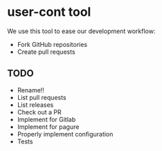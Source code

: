 # user-cont tool

We use this tool to ease our development workflow:

 * Fork GitHub repositories
 * Create pull requests


## TODO

 * Rename!!
 * List pull requests
 * List releases
 * Check out a PR
 * Implement for Gitlab
 * Implement for pagure
 * Properly implement configuration
 * Tests
